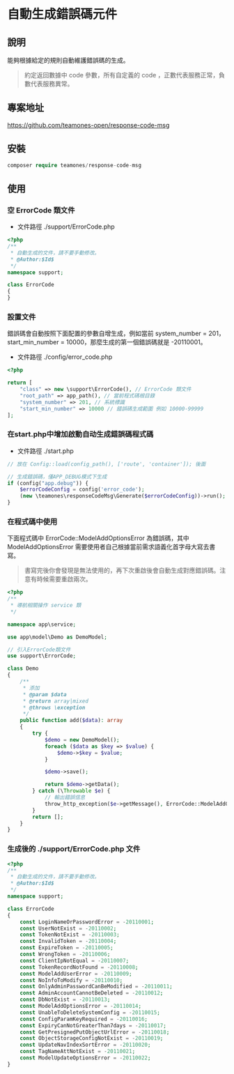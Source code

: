 # 自動生成錯誤碼元件

## 說明

能夠根據給定的規則自動維護錯誤碼的生成。

> 約定返回數據中 code 參數，所有自定義的 code ，正數代表服務正常，負數代表服務異常。

## 專案地址

https://github.com/teamones-open/response-code-msg

## 安裝

```php
composer require teamones/response-code-msg
```

## 使用

### 空 ErrorCode 類文件

- 文件路徑 ./support/ErrorCode.php

```php
<?php
/**
 * 自動生成的文件，請不要手動修改。
 * @Author:$Id$
 */
namespace support;

class ErrorCode
{
}
```

### 設置文件

錯誤碼會自動按照下面配置的參數自增生成，例如當前 system_number = 201，start_min_number = 10000，那麼生成的第一個錯誤碼就是 -20110001。

- 文件路徑 ./config/error_code.php

```php
<?php

return [
    "class" => new \support\ErrorCode(), // ErrorCode 類文件
    "root_path" => app_path(), // 當前程式碼根目錄
    "system_number" => 201, // 系統標識
    "start_min_number" => 10000 // 錯誤碼生成範圍 例如 10000-99999
];
```

### 在start.php中增加啟動自动生成錯誤碼程式碼

- 文件路徑 ./start.php

```php
// 放在 Config::load(config_path(), ['route', 'container']); 後面

// 生成錯誤碼，僅APP_DEBUG模式下生成
if (config("app.debug")) {
    $errorCodeConfig = config('error_code');
    (new \teamones\responseCodeMsg\Generate($errorCodeConfig))->run();
}
```

### 在程式碼中使用

下面程式碼中 ErrorCode::ModelAddOptionsError 為錯誤碼，其中 ModelAddOptionsError 需要使用者自己根據當前需求語義化首字母大寫去書寫。

> 書寫完後你會發現是無法使用的，再下次重啟後會自動生成對應錯誤碼。注意有時候需要重啟兩次。

```php
<?php
/**
 * 導航相關操作 service 類
 */

namespace app\service;

use app\model\Demo as DemoModel;

// 引入ErrorCode類文件
use support\ErrorCode;

class Demo
{
    /**
     * 添加
     * @param $data
     * @return array|mixed
     * @throws \exception
     */
    public function add($data): array
    {
        try {
            $demo = new DemoModel();
            foreach ($data as $key => $value) {
                $demo->$key = $value;
            }

            $demo->save();

            return $demo->getData();
        } catch (\Throwable $e) {
            // 輸出錯誤信息
            throw_http_exception($e->getMessage(), ErrorCode::ModelAddOptionsError);
        }
        return [];
    }
}
```

### 生成後的 ./support/ErrorCode.php 文件

```php
<?php
/**
 * 自動生成的文件，請不要手動修改。
 * @Author:$Id$
 */
namespace support;

class ErrorCode
{
    const LoginNameOrPasswordError = -20110001;
    const UserNotExist = -20110002;
    const TokenNotExist = -20110003;
    const InvalidToken = -20110004;
    const ExpireToken = -20110005;
    const WrongToken = -20110006;
    const ClientIpNotEqual = -20110007;
    const TokenRecordNotFound = -20110008;
    const ModelAddUserError = -20110009;
    const NoInfoToModify = -20110010;
    const OnlyAdminPasswordCanBeModified = -20110011;
    const AdminAccountCannotBeDeleted = -20110012;
    const DbNotExist = -20110013;
    const ModelAddOptionsError = -20110014;
    const UnableToDeleteSystemConfig = -20110015;
    const ConfigParamKeyRequired = -20110016;
    const ExpiryCanNotGreaterThan7days = -20110017;
    const GetPresignedPutObjectUrlError = -20110018;
    const ObjectStorageConfigNotExist = -20110019;
    const UpdateNavIndexSortError = -20110020;
    const TagNameAttNotExist = -20110021;
    const ModelUpdateOptionsError = -20110022;
}
```
